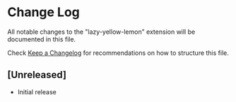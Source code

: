 # Change Log

All notable changes to the "lazy-yellow-lemon" extension will be documented in this file.

Check [Keep a Changelog](http://keepachangelog.com/) for recommendations on how to structure this file.

## [Unreleased]

- Initial release

